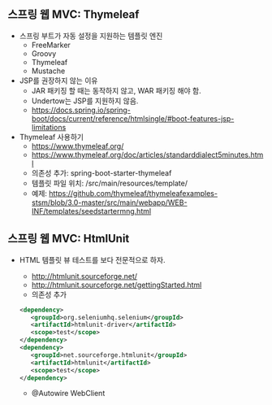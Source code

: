 ## 스프링 웹 MVC: Thymeleaf
- 스프링 부트가 자동 설정을 지원하는 템플릿 엔진
    * FreeMarker
    * Groovy
    * Thymeleaf
    * Mustache
- JSP를 권장하지 않는 이유
    * JAR 패키징 할 때는 동작하지 않고, WAR 패키징 해야 함.
    * Undertow는 JSP를 지원하지 않음.
    * https://docs.spring.io/spring-boot/docs/current/reference/htmlsingle/#boot-features-jsp-limitations
- Thymeleaf 사용하기
    * https://www.thymeleaf.org/
    * https://www.thymeleaf.org/doc/articles/standarddialect5minutes.html
    * 의존성 추가: spring-boot-starter-thymeleaf
    * 템플릿 파일 위치: /src/main/resources/template/
    * 예제: https://github.com/thymeleaf/thymeleafexamples-stsm/blob/3.0-master/src/main/webapp/WEB-INF/templates/seedstartermng.html

## 스프링 웹 MVC: HtmlUnit
- HTML 템플릿 뷰 테스트를 보다 전문적으로 하자.
  * http://htmlunit.sourceforge.net/
  * http://htmlunit.sourceforge.net/gettingStarted.html
  * 의존성 추가

  ```xml
  <dependency>
     <groupId>org.seleniumhq.selenium</groupId>
     <artifactId>htmlunit-driver</artifactId>
     <scope>test</scope>
  </dependency>
  <dependency>
     <groupId>net.sourceforge.htmlunit</groupId>
     <artifactId>htmlunit</artifactId>
     <scope>test</scope>
  </dependency>
  ```
  
  * @Autowire WebClient  